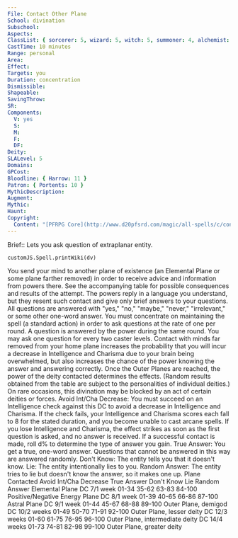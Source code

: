 ```yaml
---
File: Contact Other Plane
School: divination
Subschool: 
Aspects: 
ClassList: { sorcerer: 5, wizard: 5, witch: 5, summoner: 4, alchemist: 5, occultist: 4, psychic: 5, spiritualist: 5, unchained summoner: 5 }
CastTime: 10 minutes
Range: personal
Area: 
Effect: 
Targets: you
Duration: concentration
Dismissible: 
Shapeable: 
SavingThrow: 
SR: 
Components:
  V: yes
  S: 
  M: 
  F: 
  DF: 
Deity: 
SLALevel: 5
Domains: 
GPCost: 
Bloodline: { Harrow: 11 }
Patron: { Portents: 10 }
MythicDescription: 
Augment: 
Mythic: 
Haunt: 
Copyright:
  Content: "[PFRPG Core](http://www.d20pfsrd.com/magic/all-spells/c/contact-other-plane)"
---
```

Brief:: Lets you ask question of extraplanar entity.

```dataviewjs
customJS.Spell.printWiki(dv)
```

You send your mind to another plane of existence (an Elemental Plane or some plane farther removed) in order to receive advice and information from powers there. See the accompanying table for possible consequences and results of the attempt. The powers reply in a language you understand, but they resent such contact and give only brief answers to your questions. All questions are answered with "yes," "no," "maybe," "never," "irrelevant," or some other one-word answer. You must concentrate on maintaining the spell (a standard action) in order to ask questions at the rate of one per round. A question is answered by the power during the same round. You may ask one question for every two caster levels. Contact with minds far removed from your home plane increases the probability that you will incur a decrease in Intelligence and Charisma due to your brain being overwhelmed, but also increases the chance of the power knowing the answer and answering correctly. Once the Outer Planes are reached, the power of the deity contacted determines the effects. (Random results obtained from the table are subject to the personalities of individual deities.) On rare occasions, this divination may be blocked by an act of certain deities or forces. Avoid Int/Cha Decrease: You must succeed on an Intelligence check against this DC to avoid a decrease in Intelligence and Charisma. If the check fails, your Intelligence and Charisma scores each fall to 8 for the stated duration, and you become unable to cast arcane spells. If you lose Intelligence and Charisma, the effect strikes as soon as the first question is asked, and no answer is received. If a successful contact is made, roll d% to determine the type of answer you gain. True Answer: You get a true, one-word answer. Questions that cannot be answered in this way are answered randomly. Don't Know: The entity tells you that it doesn't know. Lie: The entity intentionally lies to you. Random Answer: The entity tries to lie but doesn't know the answer, so it makes one up.  Plane Contacted  Avoid Int/Cha Decrease  True Answer  Don't Know  Lie  Random Answer Elemental Plane  DC 7/1 week  01-34  35-62  63-83  84-100 Positive/Negative Energy Plane  DC 8/1 week  01-39  40-65  66-86  87-100 Astral Plane  DC 9/1 week  01-44  45-67  68-88  89-100 Outer Plane, demigod  DC 10/2 weeks  01-49  50-70  71-91  92-100 Outer Plane, lesser deity  DC 12/3 weeks  01-60  61-75  76-95  96-100 Outer Plane, intermediate deity  DC 14/4 weeks  01-73  74-81  82-98  99-100 Outer Plane, greater deity
